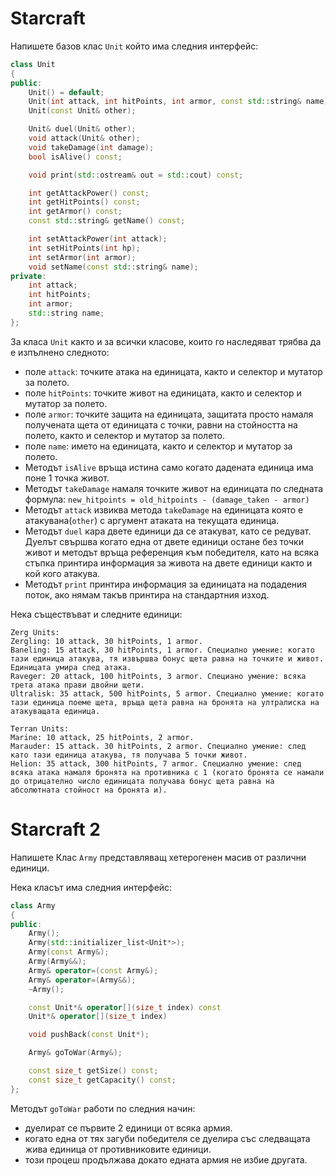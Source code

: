 # Starcraft

Напишете базов клас `Unit` който има следния интерфейс:

```cpp
class Unit
{
public:
	Unit() = default;
	Unit(int attack, int hitPoints, int armor, const std::string& name);
	Unit(const Unit& other);

	Unit& duel(Unit& other);
	void attack(Unit& other);
	void takeDamage(int damage);
	bool isAlive() const;

	void print(std::ostream& out = std::cout) const;

	int getAttackPower() const;
	int getHitPoints() const;
	int getArmor() const;
	const std::string& getName() const;

	int setAttackPower(int attack);
	int setHitPoints(int hp);
	int setArmor(int armor);
	void setName(const std::string& name);
private:
	int attack;
	int hitPoints;
	int armor;
	std::string name;
};
```
За класа `Unit` както и за всички класове, които го наследяват трябва да е изпълнено следното:
- поле `attack`: точките атака на единицата, както и селектор и мутатор за полето.
- поле `hitPoints`: точките живот на единицата, както и селектор и мутатор за полето.
- поле `armor`: точките защита на единицата, защитата просто намаля получената щета от единицата с точки, равни на стойността на полето, както и селектор и мутатор за полето.
- поле `name`: името на единицата, както и селектор и мутатор за полето.
- Методът `isAlive` връща истина само когато дадената единица има поне 1 точка живот.
- Методът `takeDamage` намаля точките живот на единицата по следната формула: `new_hitpoints = old_hitpoints - (damage_taken - armor)`
- Методът `attack` извиква метода `takeDamage` на единицата която е атакувана(`other`) с аргумент атаката на текущата единица.
- Методът `duel` кара двете единици да се атакуват, като се редуват. Дуелът свършва когато една от двете единици остане без точки живот и методът връща референция към победителя, като на всяка стъпка принтира информация за живота на двете единици както и кой кого атакува.
- Методът `print` принтира информация за единицата на подадения поток, ако нямам такъв принтира на стандартния изход.

Нека съществъват и следните единици:

```
Zerg Units:
Zergling: 10 attack, 30 hitPoints, 1 armor.
Baneling: 15 attack, 30 hitPoints, 1 armor. Специално умение: когато тази единица атакува, тя извършва бонус щета равна на точките и живот. Единицата умира след атака.
Raveger: 20 attack, 100 hitPoints, 3 armor. Специано умение: всяка трета атака прави двойни щети.
Ultralisk: 35 attack, 500 hitPoints, 5 armor. Специално умение: когато тази единица поеме щета, връща щета равна на бронята на ултралиска на атакуващата единица.

Terran Units:
Marine: 10 attack, 25 hitPoints, 2 armor.
Marauder: 15 attack. 30 hitPoints, 2 armor. Специално умение: след като тази единица атакува, тя получава 5 точки живот.
Helion: 35 attack, 300 hitPoints, 7 armor. Специално умение: след всяка атака намаля бронята на противника с 1 (когато бронята се намали до отрицателно число единицата получава бонус щета равна на абсолютната стойност на бронята и).
```
# Starcraft 2

Напишете Клас `Army` представляващ хетерогенен масив от различни единици.

Нека класът има следния интерфейс:

```cpp
class Army
{
public:
	Army();
	Army(std::initializer_list<Unit*>);
	Army(const Army&);
	Army(Army&&);
	Army& operator=(const Army&);
	Army& operator=(Army&&);
	~Army();

	const Unit*& operator[](size_t index) const
	Unit*& operator[](size_t index)

	void pushBack(const Unit*);

	Army& goToWar(Army&);

	const size_t getSize() const;
	const size_t getCapacity() const;
};
```
Методът `goToWar` работи по следния начин:
- дуелират се първите 2 единици от всяка армия.
- когато една от тях загуби победителя се дуелира със следващата жива единица от противниковите единици.
- този процеш продължава докато едната армия не избие другата.
